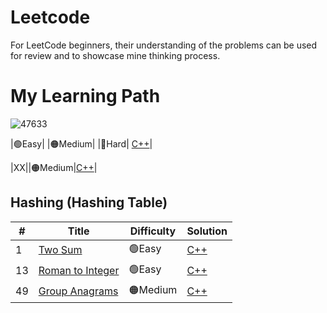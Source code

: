 # Leetcode
For LeetCode beginners, their understanding of the problems can be used for review and to showcase mine thinking process.

# My Learning Path

![47633](https://github.com/bsbacon0966/Leetcode-/assets/114125629/b3156792-eff1-4425-a48e-71d2e5a40c6e)


|🟢Easy|    |🟠Medium|     |🔴Hard|    [C++]()|

|XX|[]()|🟠Medium|[C++]()|

## Hashing (Hashing Table)
| # | Title | Difficulty | Solution |
|---| ----- | -------- | ---------- |
|1|[Two Sum](https://leetcode.com/problems/two-sum/)|🟢Easy|[C++](https://github.com/bsbacon0966/Leetcode-/blob/main/solution_CPP/two-sum.cpp)|
|13|[Roman to Integer](https://leetcode.com/problems/roman-to-integer/)|🟢Easy|[C++](https://github.com/bsbacon0966/Leetcode-/blob/main/solution_CPP/roman-to-integer.cpp)|
|49|[Group Anagrams](https://leetcode.com/problems/group-anagrams/)|🟠Medium|[C++](https://github.com/bsbacon0966/Leetcode-/blob/main/solution_CPP/group-anagrams.cpp)|
